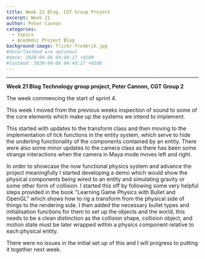 ```yaml
---
title: Week 21 Blog, CGT Group Project
excerpt: Week 21
author: Peter Cannon
categories:
  - topics
  - Acedemic Project Blog
background-image: flickr-froderik.jpg
#date/lastmod are optional
#date: 2020-04-06 04:40:27 +0100
#lastmod: 2020-04-06 04:40:27 +0100
---
```


<hr />

**Week 21 Blog Technology group project, Peter Cannon, CGT Group 2**

The week commencing the start of sprint 4.

This week I moved from the previous weeks inspection of sound to some of the core elements which make up the systems we intend to implement.

This started with updates to the transform class and then moving to the implementation of tick functions in the entity system, which serve to hide the underling functionality of the components contained by an entity. There were also some minor updates to the camera class as there has been some strange interactions when the camera in Maya mode moves left and right.

In order to showcase the now functional physics system and advance the project meaningfully I started developing a demo which would show the physical components being wired to an entity and simulating gravity or some other form of collision. I started this off by following some very helpful steps provided in the book "Learning Game Physics with Bullet and OpenGL" which shows how to rig a transform from the physical side of things to the rendering side. I then added the necessary bullet types and initialisation functions for them to set up the objects and the world, this needs to be a clean distinction as the collision shape, collision object, and motion state must be later wrapped within a physics component relative to each physical entity.

There were no issues in the initial set up of this and I will progress to putting it together next week.